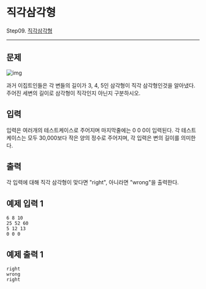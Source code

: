 # 직각삼각형

Step09. [직각삼각형](https://www.acmicpc.net/problem/4153)

---

## 문제

![img](https://www.acmicpc.net/upload/images3/rope-triangle.gif)

과거 이집트인들은 각 변들의 길이가 3, 4, 5인 삼각형이 직각 삼각형인것을 알아냈다. 주어진 세변의 길이로 삼각형이 직각인지 아닌지 구분하시오.

## 입력

입력은 여러개의 테스트케이스로 주어지며 마지막줄에는 0 0 0이 입력된다. 각 테스트케이스는 모두 30,000보다 작은 양의 정수로 주어지며, 각 입력은 변의 길이를 의미한다.

## 출력

각 입력에 대해 직각 삼각형이 맞다면 "right", 아니라면 "wrong"을 출력한다.

## 예제 입력 1 

```
6 8 10
25 52 60
5 12 13
0 0 0
```

## 예제 출력 1 

```
right
wrong
right
```